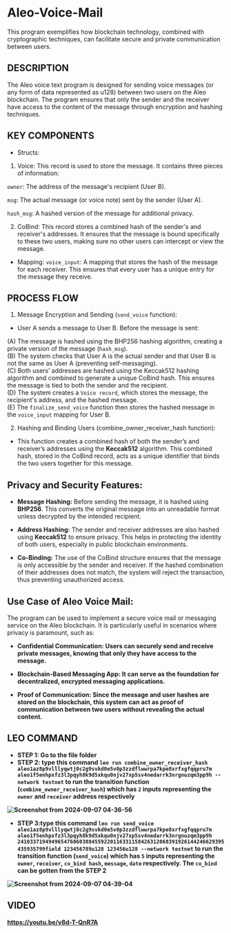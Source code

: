# Aleo-Voice-Mail
This program exemplifies how blockchain technology, combined with cryptographic techniques, can facilitate secure and private communication between users.

## DESCRIPTION 
The Aleo voice text program is designed for sending voice messages (or any form of data represented as u128) between two users on the Aleo blockchain. The program ensures that only the sender and the receiver have access to the content of the message through encryption and hashing techniques.

## KEY COMPONENTS
- Structs:

1. Voice: This record is used to store the message. It contains three pieces of information:
   
  `owner`: The address of the message's recipient (User B).

  `msg`: The actual message (or voice note) sent by the sender (User A).
  
  `hash_msg`: A hashed version of the message for additional privacy.
  
2. CoBind: This record stores a combined hash of the sender's and receiver's addresses. It ensures that the message is bound specifically to these two users, making sure no other users can intercept or view the message.

- Mapping:
  `voice_input`: A mapping that stores the hash of the message for each receiver. This ensures that every user has a unique entry for the message they receive.

## PROCESS FLOW
1. Message Encryption and Sending (`send_voice` function):
   
- User A sends a message to User B. Before the message is sent:
  
(A) The message is hashed using the BHP256 hashing algorithm, creating a private version of the message (`hash_msg`).<br>
(B) The system checks that User A is the actual sender and that User B is not the same as User A (preventing self-messaging).<br>
(C) Both users’ addresses are hashed using the Keccak512 hashing algorithm and combined to generate a unique CoBind hash. This ensures the message is tied to both the sender and the recipient.<br>
(D) The system creates a `Voice record`, which stores the message, the recipient's address, and the hashed message.<br>
(E) The `finalize_send_voice` function then stores the hashed message in the `voice_input` mapping for User B.<br>

2. Hashing and Binding Users (combine_owner_receiver_hash function):

- This function creates a combined hash of both the sender’s and receiver’s addresses using the <b>Keccak512</b> algorithm. This combined hash, stored in the CoBind record, acts as a unique identifier that binds the two users together for this message.

## Privacy and Security Features:
- <b>Message Hashing:</b> Before sending the message, it is hashed using <b>BHP256</b>. This converts the original message into an unreadable format unless decrypted by the intended recipient.

- <b>Address Hashing:</b> The sender and receiver addresses are also hashed using <b>Keccak512</b> to ensure privacy. This helps in protecting the identity of both users, especially in public blockchain environments.

- <b>Co-Binding:</b> The use of the CoBind structure ensures that the message is only accessible by the sender and receiver. If the hashed combination of their addresses does not match, the system will reject the transaction, thus preventing unauthorized access.

## Use Case of Aleo Voice Mail:
The program can be used to implement a secure voice mail or messaging service on the Aleo blockchain. It is particularly useful in scenarios where privacy is paramount, such as:

- <b>Confidential Communication:<b> Users can securely send and receive private messages, knowing that only they have access to the message.
  
- <b>Blockchain-Based Messaging App:</b> It can serve as the foundation for decentralized, encrypted messaging applications.

- <b>Proof of Communication:</b> Since the message and user hashes are stored on the blockchain, this system can act as proof of communication between two users without revealing the actual content.

## LEO COMMAND 
- STEP 1: Go to the file folder
- STEP 2: type this command `leo run combine_owner_receiver_hash aleo1az8p9vlllyqwtj0c2g9svkd0e5v0p3zzdflwwrpa7kpe8xrfxgfqqpru7m aleo1f5enhpxfz3l3pqyh8k9d5xkqu0njv27xp5sv4nedarrk3nrgnuzqm3pp9h --network testnet` to run the transition function (`combine_owner_receiver_hash`) which has `2` inputs representing the `owner` and `receiver` address respectively

![Screenshot from 2024-09-07 04-36-56](https://github.com/user-attachments/assets/4cf40aff-5d9a-43ac-8347-6320fbbe23b6)
 
- STEP 3:type this command `leo run send_voice aleo1az8p9vlllyqwtj0c2g9svkd0e5v0p3zzdflwwrpa7kpe8xrfxgfqqpru7m aleo1f5enhpxfz3l3pqyh8k9d5xkqu0njv27xp5sv4nedarrk3nrgnuzqm3pp9h 2410337194949654760603884559220116331158426312068391926144246629395435935799field 123456789u128 123456u128 --network testnet` to run the transition function (`send_voice`) which has `5` inputs representing the `owner`, `receiver`, `co_bind hash`, `message`, `date` respectively. The `co_bind` can be gotten from the STEP 2

![Screenshot from 2024-09-07 04-39-04](https://github.com/user-attachments/assets/54732b88-60e5-4817-b0cd-10831daa428a)


## VIDEO 
https://youtu.be/v8d-T-QnR7A
